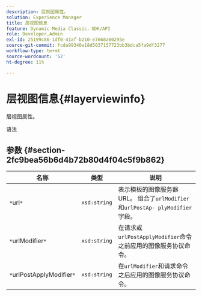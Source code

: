 ```yaml
---
description: 层视图属性。
solution: Experience Manager
title: 层视图信息
feature: Dynamic Media Classic，SDK/API
role: Developer,Admin
exl-id: 25199c86-1df0-41af-b210-e7668a60295e
source-git-commit: fcda99340a18d5037157723bb3bdca5fa9df3277
workflow-type: tm+mt
source-wordcount: '52'
ht-degree: 11%

---
```


# 层视图信息{#layerviewinfo}

层视图属性。

语法

## 参数 {#section-2fc9bea56b6d4b72b80d4f04c5f9b862}

| 名称 | 类型 | 说明 |
|---|---|---|
| `*`url`*` | `xsd:string` | 表示模板的图像服务器URL。 组合了`urlModifier`和`urlPostAp- plyModifier`字段。 |
| `*`urlModifier`*` | `xsd:string` | 在请求或`urlPostApplyModifier`命令之前应用的图像服务协议命令。 |
| `*`urlPostApplyModifier`*` | `xsd:string` | 在`urlModifier`和请求命令之后应用的图像服务协议命令。 |
